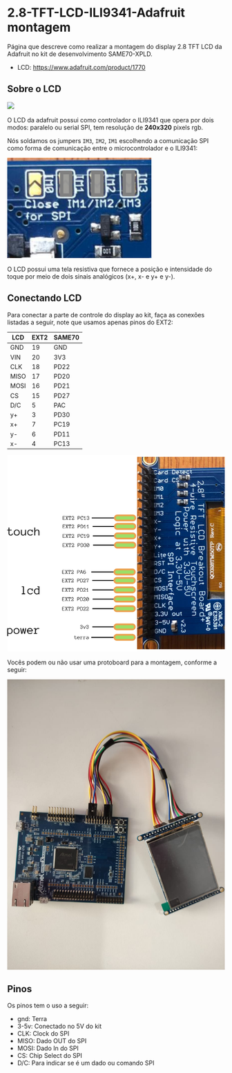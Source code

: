 # 2.8-TFT-LCD-ILI9341-Adafruit montagem

Página que descreve como realizar a montagem do display 2.8 TFT LCD da Adafruit
no kit de desenvolvimento SAME70-XPLD.

- LCD: https://www.adafruit.com/product/1770

## Sobre o LCD

![](https://cdn-shop.adafruit.com/1200x900/1770-00.jpg)

O LCD da adafruit possui como controlador o ILI9341 que opera por dois modos: paralelo ou serial SPI, tem resolução de **240x320** pixels rgb. 

Nós soldamos os jumpers `IM3`, `IM2`, `IM1` escolhendo a comunicação SPI como forma de comunicação entre o microcontrolador e o ILI9341:

![](jumpers.png)

O LCD possui uma tela resistiva que fornece a posição e intensidade do toque por meio de dois sinais analógicos (x+, x- e y+ e y-).

## Conectando LCD

Para conectar a parte de controle do display ao kit, faça as conexões listadas a seguir, note que usamos apenas pinos do EXT2:

| LCD  | EXT2  | SAME70 |
| ---- | ----- | ------ |
| GND  | 19    | GND    |
| VIN  | 20    | 3V3    |
| CLK  | 18    | PD22   |
| MISO | 17    | PD20   |
| MOSI | 16    | PD21   |
| CS   | 15    | PD27   |
| D/C  | 5     | PAC    |
| y+   | 3     | PD30   |
| x+   | 7     | PC19   |
| y-   | 6     | PD11   |
| x-   | 4     | PC13   |

![](pinos.png)


Vocês podem ou não usar uma protoboard para a montagem, conforme a seguir:

![](montagem_lcd_jumpers.jpeg)

## Pinos

Os pinos tem o uso a seguir:

- gnd: Terra
- 3-5v: Conectado no 5V do kit
- CLK: Clock do SPI
- MISO: Dado OUT do SPI
- MOSI: Dado In do SPI
- CS: Chip Select do SPI
- D/C: Para indicar se é um dado ou comando SPI 

